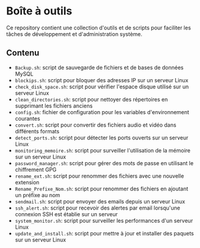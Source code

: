 # Boîte à outils

Ce repository contient une collection d'outils et de scripts pour faciliter les tâches de développement et d'administration système.

## Contenu

- `Backup.sh`: script de sauvegarde de fichiers et de bases de données MySQL
- `blockips.sh`: script pour bloquer des adresses IP sur un serveur Linux
- `check_disk_space.sh`: script pour vérifier l'espace disque utilisé sur un serveur Linux
- `clean_directories.sh`: script pour nettoyer des répertoires en supprimant les fichiers anciens
- `config.sh`: fichier de configuration pour les variables d'environnement courantes
- `convert.sh`: script pour convertir des fichiers audio et vidéo dans différents formats
- `detect_ports.sh`: script pour détecter les ports ouverts sur un serveur Linux
- `monitoring_memoire.sh`: script pour surveiller l'utilisation de la mémoire sur un serveur Linux
- `password_manager.sh`: script pour gérer des mots de passe en utilisant le chiffrement GPG
- `rename_ext.sh`: script pour renommer des fichiers avec une nouvelle extension
- `Rename_Prefixe_Nom.sh`: script pour renommer des fichiers en ajoutant un préfixe au nom
- `sendmail.sh`: script pour envoyer des emails depuis un serveur Linux
- `ssh_alert.sh`: script pour recevoir des alertes par email lorsqu'une connexion SSH est établie sur un serveur
- `system_monitor.sh`: script pour surveiller les performances d'un serveur Linux
- `update_and_install.sh`: script pour mettre à jour et installer des paquets sur un serveur Linux